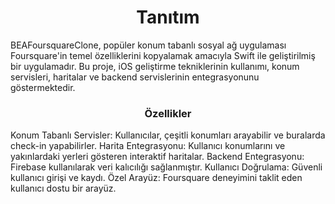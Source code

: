 <h1 align="center">Tanıtım</h1>

BEAFoursquareClone, popüler konum tabanlı sosyal ağ uygulaması Foursquare'in temel özelliklerini kopyalamak amacıyla Swift ile geliştirilmiş bir uygulamadır. Bu proje, iOS geliştirme tekniklerinin kullanımı, konum servisleri, haritalar ve backend servislerinin entegrasyonunu göstermektedir.

<h3 align="center">Özellikler</h3>
Konum Tabanlı Servisler: Kullanıcılar, çeşitli konumları arayabilir ve buralarda check-in yapabilirler.
Harita Entegrasyonu: Kullanıcı konumlarını ve yakınlardaki yerleri gösteren interaktif haritalar.
Backend Entegrasyonu: Firebase kullanılarak veri kalıcılığı sağlanmıştır.
Kullanıcı Doğrulama: Güvenli kullanıcı girişi ve kaydı.
Özel Arayüz: Foursquare deneyimini taklit eden kullanıcı dostu bir arayüz.
